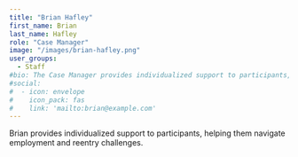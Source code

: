 ```yaml
---
title: "Brian Hafley"
first_name: Brian
last_name: Hafley
role: "Case Manager"
image: "/images/brian-hafley.png"
user_groups:
  - Staff
#bio: The Case Manager provides individualized support to participants, helping them navigate employment and reentry challenges.
#social:
#  - icon: envelope
#    icon_pack: fas
#    link: 'mailto:brian@example.com'
---
```


Brian provides individualized support to participants, helping them navigate employment and reentry challenges.
